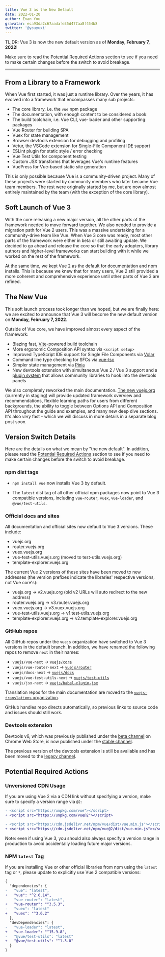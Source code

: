 ```yaml
---
title: Vue 3 as the New Default
date: 2022-01-20
author: Evan You
gravatar: eca93da2c67aadafe35d477aa8f454b8
twitter: '@youyuxi'
---
```


TL;DR: Vue 3 is now the new default version as of **Monday, February 7, 2022**!

<!--more-->

Make sure to read the [Potential Required Actions](/blog/vue-3-as-the-new-default#potential-required-actions) section to see if you need to make certain changes before the switch to avoid breakage.

---

## From a Library to a Framework

When Vue first started, it was just a runtime library. Over the years, it has evolved into a framework that encompasses many sub projects:

- The core library, i.e. the `vue` npm package
- The documentation, with enough content to be considered a book
- The build toolchain, i.e. Vue CLI, vue-loader and other supporting packages
- Vue Router for building SPA
- Vuex for state management
- Browser devtools extension for debugging and profiling
- Vetur, the VSCode extension for Single-File Component IDE support
- ESLint plugin for static style / error checking
- Vue Test Utils for component testing
- Custom JSX transforms that leverages Vue's runtime features
- VuePress for Vue-based static site generation

This is only possible because Vue is a community-driven project. Many of these projects were started by community members who later became Vue team members. The rest were originally started by me, but are now almost entirely maintained by the team (with the exception of the core library).

## Soft Launch of Vue 3

With the core releasing a new major version, all the other parts of the framework needed to move forward together. We also needed to provide a migration path for Vue 2 users. This was a massive undertaking for a community-drive team like Vue. When Vue 3 core was ready, most other parts of the framework were either in beta or still awaiting update. We decided to go ahead and release the core so that the early adopters, library authors and higher-level frameworks can start building with it while we worked on the rest of the framework.

At the same time, we kept Vue 2 as the default for documentation and npm installs. This is because we knew that for many users, Vue 2 still provided a more coherent and comprehensive experience until other parts of Vue 3 are refined.

## The New Vue

This soft launch process took longer than we hoped, but we are finally here: we are excited to announce that Vue 3 will become the new default version on **Monday, February 7, 2022**.

Outside of Vue core, we have improved almost every aspect of the framework:

- Blazing fast, [Vite](https://vitejs.dev/)-powered build toolchain
- More ergonomic Composition API syntax via `<script setup>`
- Improved TypeScript IDE support for Single File Components via [Volar](https://marketplace.visualstudio.com/items?itemName=johnsoncodehk.volar)
- Command line type checking for SFCs via [vue-tsc](https://github.com/johnsoncodehk/volar/tree/master/packages/vue-tsc)
- Simpler state management via [Pinia](https://pinia.vuejs.org/)
- New devtools extension with simultaneous Vue 2 / Vue 3 support and a [plugin system](https://devtools.vuejs.org/plugin/plugins-guide.html) that allows community libraries to hook into the devtools panels

We also completely reworked the main documentation. [The new vuejs.org](https://staging.vuejs.org) (currently in staging) will provide updated framework overview and recommendations, flexible learning paths for users from different backgrounds, the ability to toggle between Options API and Composition API throughout the guide and examples, and many new deep dive sections. It's also _very_ fast - which we will discuss in more details in a separate blog post soon.

## Version Switch Details

Here are the details on what we mean by "the new default". In addition, please read the [Potential Required Actions](#potential-required-actions) section to see if you need to make certain changes before the switch to avoid breakage.

### npm dist tags

- `npm install vue` now installs Vue 3 by default.

- The `latest` dist tag of all other official npm packages now point to Vue 3 compatible versions, including `vue-router`, `vuex`, `vue-loader`, and `@vue/test-utils`.

### Official docs and sites

All documentation and official sites now default to Vue 3 versions. These include:

- vuejs.org
- router.vuejs.org
- vuex.vuejs.org
- vue-test-utils.vuejs.org (moved to test-utils.vuejs.org)
- template-explorer.vuejs.org

The current Vue 2 versions of these sites have been moved to new addresses (the version prefixes indicate the libraries' respective versions, not Vue core's):

- vuejs.org -> v2.vuejs.org (old v2 URLs will auto redirect to the new address)
- router.vuejs.org -> v3.router.vuejs.org
- vuex.vuejs.org -> v3.vuex.vuejs.org
- vue-test-utils.vuejs.org -> v1.test-utils.vuejs.org
- template-explorer.vuejs.org -> v2.template-explorer.vuejs.org

### GitHub repos

All GitHub repos under the `vuejs` organization have switched to Vue 3 versions in the default branch. In addition, we have renamed the following repos to remove `next` in their names:

- `vuejs/vue-next` -> [`vuejs/core`](https://github.com/vuejs/core)
- `vuejs/vue-router-next` -> [`vuejs/router`](https://github.com/vuejs/router)
- `vuejs/docs-next` -> [`vuejs/docs`](https://github.com/vuejs/docs)
- `vuejs/vue-test-utils-next` -> [`vuejs/test-utils`](https://github.com/vuejs/test-utils)
- `vuejs/jsx-next` -> [`vuejs/babel-plugin-jsx`](https://github.com/vuejs/babel-plugin-jsx)

Translation repos for the main documentation are moved to the [`vuejs-translations` organization](https://github.com/vuejs-translations).

GitHub handles repo directs automatically, so previous links to source code and issues should still work.

### Devtools extension

Devtools v6, which was previously published under the [beta channel](https://chrome.google.com/webstore/detail/vuejs-devtools/ljjemllljcmogpfapbkkighbhhppjdbg) on Chrome Web Store, is now published under the [stable channel](https://chrome.google.com/webstore/detail/vuejs-devtools/nhdogjmejiglipccpnnnanhbledajbpd).

The previous version of the devtools extension is still be available and has been moved to the [legacy channel](https://chrome.google.com/webstore/detail/vuejs-devtools/iaajmlceplecbljialhhkmedjlpdblhp).

## Potential Required Actions

### Unversioned CDN Usage

If you are using Vue 2 via a CDN link without specifying a version, make sure to specify a version range via `@2`:

```diff
- <script src="https://unpkg.com/vue"></script>
+ <script src="https://unpkg.com/vue@2"></script>

- <script src="https://cdn.jsdelivr.net/npm/vue/dist/vue.min.js"></script>
+ <script src="https://cdn.jsdelivr.net/npm/vue@2/dist/vue.min.js"></script>
```

Note: even if using Vue 3, you should also always specify a version range in production to avoid accidentally loading future major versions.

### NPM `latest` Tag

If you are installing Vue or other official libraries from npm using the `latest` tag or `*`, please update to explicitly use Vue 2 compatible versions:

```diff
{
  "dependencies": {
-   "vue": "latest",
+   "vue": "^2.6.14",
-   "vue-router": "latest",
+   "vue-router": "^3.5.3",
-   "vuex": "latest"
+   "vuex": "^3.6.2"
  },
  "devDependencies": {
-   "vue-loader": "latest",
+   "vue-loader": "^15.9.8",
-   "@vue/test-utils": "latest"
+   "@vue/test-utils": "^1.3.0"
  }
}
```
